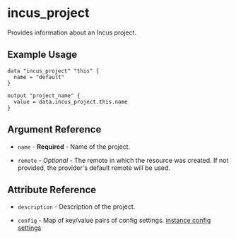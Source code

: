 # incus_project

Provides information about an Incus project.

## Example Usage

```hcl
data "incus_project" "this" {
  name = "default"
}

output "project_name" {
  value = data.incus_project.this.name
}
```

## Argument Reference

* `name` - **Required** - Name of the project.

* `remote` - *Optional* - The remote in which the resource was created. If
  not provided, the provider's default remote will be used.

## Attribute Reference

* `description` - Description of the project.

* `config` - Map of key/value pairs of config settings.
  [instance config settings](https://linuxcontainers.org/incus/docs/main/reference/instance_options/)
